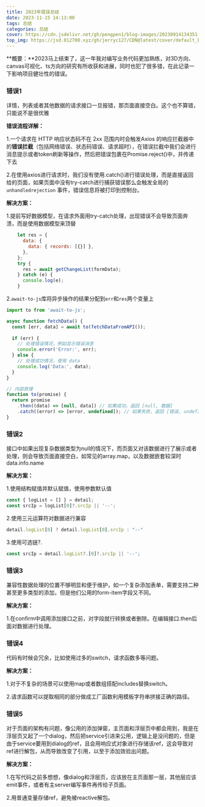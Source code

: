 ```yaml
---
title: 2023年错误总结
date: 2023-11-15 14:13:00
tags: 总结
categories: 总结
cover: https://cdn.jsdelivr.net/gh/pengpen1/blog-images/20230914134351.png
top_img: https://jsd.012700.xyz/gh/jerryc127/CDN@latest/cover/default_bg.png
---
```

**概要：**2023马上结束了，这一年我对编写业务代码更加熟练，对3D方向、canvas可视化、ts方向的研究有所收获和进展，同时也犯了很多错，在此记录一下影响项目健壮性的错误。



### **错误1**

详情，列表或者其他数据的请求接口一旦报错，那页面直接空白。这个也不算错，只能说不是很优雅

**错误流程详解：**

1.一个请求在 HTTP 响应状态码不在 2xx 范围内时会触发Axios 的响应拦截器中的**错误拦截**（包括网络错误、状态码错误、请求超时），在错误拦截中我们会进行消息提示或者token刷新等操作，然后把错误包裹在Promise.reject()中，并传递下去

2.在使用axios进行请求时，我们没有使用.catch()进行错误处理，而是直接返回给的页面，如果页面中没有try-catch进行捕获错误那么会触发全局的 `unhandledrejection` 事件，错误信息将被打印到控制台。

**解决方案：**

1.提前写好数据模型，在请求外面用try-catch处理，出现错误不会导致页面奔溃，而是使用数据模型来顶替

```js
    let res = {
      data: {
        data: { records: [{}] },
      },
    };
    try {
      res = await getChangeList(formData);
    } catch (e) {
      console.log(e);
    }
```

2.`await-to-js`库将异步操作的结果分配到`err`和`res`两个变量上

```js
import to from 'await-to-js';

async function fetchData() {
  const [err, data] = await to(fetchDataFromAPI());
  
  if (err) {
    // 处理错误情况，例如显示错误消息
    console.error('Error:', err);
  } else {
    // 处理成功情况，使用 data
    console.log('Data:', data);
  }
}

// 内部原理
function to(promise) {
  return promise
    .then((data) => [null, data]) // 如果成功，返回 [null, 数据]
    .catch((error) => [error, undefined]); // 如果失败，返回 [错误, undefined]
}
```



### **错误2**

接口中如果出现复杂数据类型为null的情况下，而页面又对该数据进行了展示或者处理，则会导致页面直接空白，如常见的array.map，以及数据嵌套较深时data.info.name

**解决方案：**

1.使用结构赋值并默认赋值，使用参数默认值

```js
const { logList = [] } = detail;
const srcIp = logList[0]?.srcIp || '--';
```

2.使用三元运算符对数据进行兼容

```js
detail.logList[0] ? detail.logList[0].srcIp : "--"
```

3.使用可选链?.

```js
const srcIp = detail.logList?.[0]?.srcIp || '--';
```



### **错误3**

兼容性数据处理的位置不够明显和便于维护，如一个复杂添加表单，需要支持二种甚至更多类型的添加，但是他们公用的form-item字段又不同。

**解决方案：**

1.在confirm中调用添加接口之前，对字段就行转换或者删除。在编辑接口.then后面对数据进行处理。



### **错误4**

代码有时候会冗余，比如使用过多的switch，请求函数多等问题。

**解决方案：**

1.对于不复杂的场景可以使用map或者数组搭配includes替换switch。

2.请求函数可以提取相同的部分做成工厂函数利用模板字符串拼接正确的路径。



### **错误5**

对于页面的架构有问题，像公用的添加弹窗，主页面和浮层页中都会用到，我是在浮层页又起了一个dialog，然后把service引进来公用，逻辑上是没问题的，但是由于service要用到dialog的ref，且会用响应式对象进行存储该ref，这会导致对ref进行解包，从而导致改变了引用，以至于添加效验出问题。

**解决方案：**

1.在写代码之前多想想，像dialog和浮层页，应该放在主页面那一层，其他层应该emit事件，或者有主server编写事件再传给子页面。

2.用普通变量存储ref，避免被reactive解包。